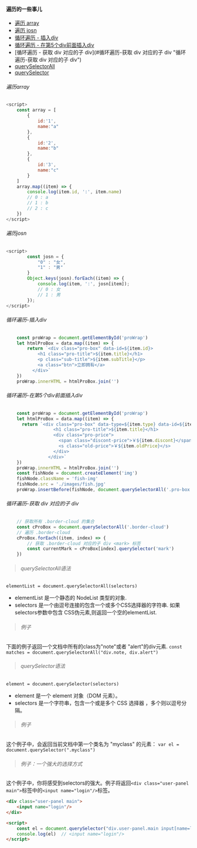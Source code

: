 #### 遍历的一些事儿
- [遍历 array](#遍历array "遍历array")
- [遍历 josn](#遍历josn "遍历josn")
- [循环遍历 - 插入div](#循环遍历-插入div "循环遍历-插入div")
- [循环遍历 - 在第5个div前面插入div](#循环遍历-在第5个div前面插入div "循环遍历-在第5个div前面插入div")
- [循环遍历 - 获取 div 对应的子 div](#循环遍历-获取 div 对应的子 div "循环遍历-获取 div 对应的子 div")
- [querySelectorAll](#querySelectorAll语法 "querySelectorAll语法")
- [querySelector](#querySelector语法 "querySelector语法")

###### 遍历array
```javascript
<script>
	const array = [
		{
			id:'1',
			name:"a"
		},
		{
			id:'2',
			name:"b"
		},
		{
			id:'3',
			name:"c"
		}
	]
	array.map((item) => {
		console.log(item.id, ':', item.name)
		// 0 : a
		// 1 : b
		// 2 : c
	})
</script>
```
###### 遍历josn
```javascript
<script>
		const josn = {
			"0" : "女",
			"1" : "男"
		}
		Object.keys(josn).forEach((item) => {
			console.log(item, ':', josn[item]);
			// 0 : 女
			// 1 : 男
		});
</script>
```

###### 循环遍历-插入div
```javascript
	const proWrap = document.getElementById('proWrap')
	let htmlProBox = data.map((item) => {
		return `<div class="pro-box" data-id=${item.id}>
			<h1 class="pro-title">${item.title}</h1>
			<p class="sub-title">${item.subTitle}</p>
			<a class="btn">立即拥有</a>
		  </div>`
	})
	proWrap.innerHTML = htmlProBox.join('')
```

###### 循环遍历-在第5个div前面插入div
```javascript
	const proWrap = document.getElementById('proWrap')
	let htmlProBox = data.map((item) => {
	  return `<div class="pro-box" data-type=${item.type} data-id=${item.id}>
				  <h1 class="pro-title">${item.title}</h1>
				  <div class="pro-price">
					<span class="discont-price">￥${item.discont}</span>
					<s class="old-price">￥${item.oldPrice}</s>
				  </div>
				</div>`
	})
	proWrap.innerHTML = htmlProBox.join('')
	const fishNode = document.createElement('img')
	fishNode.className = 'fish-img'
	fishNode.src = './images/fish.jpg'
	proWrap.insertBefore(fishNode, document.querySelectorAll('.pro-box')[4])
```

###### 循环遍历-获取 div 对应的子 div
```javascript
	// 获取所有 .border-cloud 的集合
	const cProBox = document.querySelectorAll('.border-cloud')
	// 遍历 .border-cloud
	cProBox.forEach((item, index) => {
		// 获取 .border-cloud 对应的子 div <mark> 标签
		const currentMark = cProBox[index].querySelector('mark')
	})
```

> ###### querySelectorAll语法

 `elementList = document.querySelectorAll(selectors)`

- elementList 是一个静态的 NodeList 类型的对象.
- selectors 是一个由逗号连接的包含一个或多个CSS选择器的字符串.
如果 selectors参数中包含 CSS伪元素,则返回一个空的elementList.

> ###### 例子

下面的例子返回一个文档中所有的class为"note"或者 "alert"的div元素.
`const matches = document.querySelectorAll("div.note, div.alert")`

> ###### querySelector语法

 `element = document.querySelector(selectors)`
- element 是一个 element 对象（DOM 元素）。
- selectors 是一个字符串，包含一个或是多个 CSS 选择器 ，多个则以逗号分隔。

> ###### 例子

这个例子中，会返回当前文档中第一个类名为 "myclass" 的元素：
 `var el = document.querySelector(".myclass")`
> ###### 例子：一个强大的选择方式

这个例子中，你将感受到selectors的强大。例子将返回`<div class="user-panel main">`标签中的`<input name="login"/>`标签。

```html
<div class="user-panel main">
    <input name="login"/>
</div>

<script>
    const el = document.querySelector("div.user-panel.main input[name=login]");
	console.log(el)  // <input name="login"/>
</script>
```
